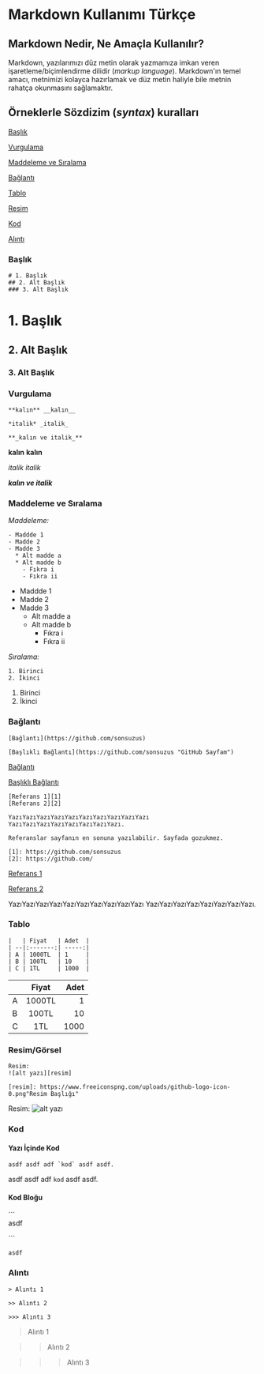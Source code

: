 # Markdown Kullanımı Türkçe

## Markdown Nedir, Ne Amaçla Kullanılır?

Markdown, yazılarımızı düz metin olarak yazmamıza imkan veren işaretleme/biçimlendirme dilidir (_markup language_).  Markdown'ın temel amacı, metnimizi kolayca hazırlamak ve düz metin haliyle bile metnin rahatça okunmasını sağlamaktır. 

## Örneklerle Sözdizim (_syntax_) kuralları

[Başlık](#Başlık)

[Vurgulama](#Vurgulama)

[Maddeleme ve Sıralama](#Maddeleme-ve-Sıralama)

[Bağlantı](#Bağlantı)

[Tablo](#Tablo)

[Resim](#Resim)

[Kod](#Kod)

[Alıntı](#Alıntı)


### Başlık

```
# 1. Başlık
## 2. Alt Başlık
### 3. Alt Başlık
```

# 1. Başlık
## 2. Alt Başlık
### 3. Alt Başlık

### Vurgulama

```
**kalın** __kalın__

*italik* _italik_

**_kalın ve italik_**
```

**kalın** __kalın__

*italik* _italik_

**_kalın ve italik_**

### Maddeleme ve Sıralama

*Maddeleme:*

```
- Maddde 1
- Madde 2
- Madde 3
  * Alt madde a
  * Alt madde b
    - Fıkra i
    - Fıkra ii
```
- Maddde 1
- Madde 2
- Madde 3
  * Alt madde a
  * Alt madde b
    - Fıkra i
    - Fıkra ii

*Sıralama:*

```
1. Birinci
2. İkinci
```
1. Birinci
2. İkinci


### Bağlantı

```
[Bağlantı](https://github.com/sonsuzus)

[Başlıklı Bağlantı](https://github.com/sonsuzus "GitHub Sayfam")
```

[Bağlantı](https://github.com/sonsuzus)

[Başlıklı Bağlantı](https://github.com/sonsuzus "GitHub Sayfam")


```
[Referans 1][1]
[Referans 2][2]

YazıYazıYazıYazıYazıYazıYazıYazıYazıYazı
YazıYazıYazıYazıYazıYazıYazıYazı.

Referanslar sayfanın en sonuna yazılabilir. Sayfada gozukmez.

[1]: https://github.com/sonsuzus
[2]: https://github.com/
```

[Referans 1][1]

[Referans 2][2]

YazıYazıYazıYazıYazıYazıYazıYazıYazıYazı
YazıYazıYazıYazıYazıYazıYazıYazı.

[1]: https://github.com/sonsuzus
[2]: https://github.com/



### Tablo
```
|   | Fiyat   | Adet  |
| --|:-------:| -----:|
| A | 1000TL  | 1     |
| B | 100TL   | 10    |
| C | 1TL     | 1000  |

```
|   | Fiyat   | Adet  |
| --|:-------:| -----:|
| A | 1000TL  | 1     |
| B | 100TL   | 10    |
| C | 1TL     | 1000  |


### Resim/Görsel
```
Resim: 
![alt yazı][resim]

[resim]: https://www.freeiconspng.com/uploads/github-logo-icon-0.png"Resim Başlığı"
```


Resim: 
![alt yazı][resim]

[resim]: https://www.freeiconspng.com/uploads/github-logo-icon-0.png "Resim Başlığı"

### Kod

#### Yazı İçinde Kod
```
asdf asdf adf `kod` asdf asdf.
```

asdf asdf adf `kod` asdf asdf.

#### Kod Bloğu
\```\
asdf

\```

```
asdf
```

### Alıntı
```
> Alıntı 1

>> Alıntı 2

>>> Alıntı 3
```
> Alıntı 1

>> Alıntı 2

>>> Alıntı 3
